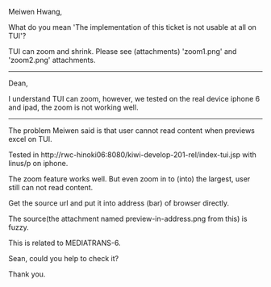 Meiwen Hwang,

What do you mean 'The implementation of this ticket is not usable at all on TUI'?

TUI can zoom and shrink. Please see (attachments) 'zoom1.png' and 'zoom2.png' attachments.

-----------------

Dean,

I understand TUI can zoom, however, we tested on the real device iphone 6 and ipad, the zoom is not working well.

-----------------

The problem Meiwen said is that user cannot read content when previews excel on TUI.

Tested in http://rwc-hinoki06:8080/kiwi-develop-201-rel/index-tui.jsp with linus/p on iphone.

The zoom feature works well. But even zoom in to (into) the largest, user still can not read content.

Get the source url and put it into address (bar) of browser directly.

The source(the attachment named preview-in-address.png from this) is fuzzy.

This is related to MEDIATRANS-6.

Sean, could you help to check it?

Thank you.
